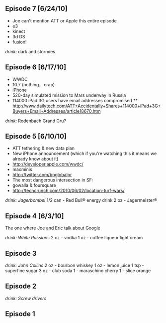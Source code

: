 ## Episode 7 [6/24/10]

* Joe can't mention ATT or Apple this entire episode
* e3
* kinect
* 3d DS
* fusion!

_drink:_ dark and stormies

## Episode 6 [6/17/10]

* WWDC
* 10.7 (nothing... crap)
* iPhone
* 520-day simulated mission to Mars underway in Russia
* 114000 iPad 3G users have email addresses compromised
** http://www.dailytech.com/ATT+Accidentally+Shares+114000+iPad+3G+Buyers+Email+Addresses/article18670.htm

_drink:_ Rodenbach Grand Cru?

## Episode 5 [6/10/10]

* ATT tethering & new data plan
* New iPhone announcement (which if you're watching this it means we already know about it)
* http://developer.apple.com/wwdc/
* macminis
* http://twitter.com/bpglobalpr
* The most dangerous intersection in SF:
* gowalla & foursquare
* http://techcrunch.com/2010/06/02/location-turf-wars/

_drink:_ *Jagerbombs!*
1/2 can - Red Bull® energy drink
2 oz - Jagermeister®

## Episode 4 [6/3/10]

The one where Joe and Eric talk about Google

_drink:_ *White Russians*
2 oz - vodka
1 oz - coffee liqueur
light cream

## Episode 3

_drink:_ *John Collins*
2 oz - bourbon whiskey
1 oz - lemon juice
1 tsp - superfine sugar
3 oz - club soda
1 - maraschino cherry
1 - slice orange

## Episode 2

_drink:_ *Screw drivers*

## Episode 1
